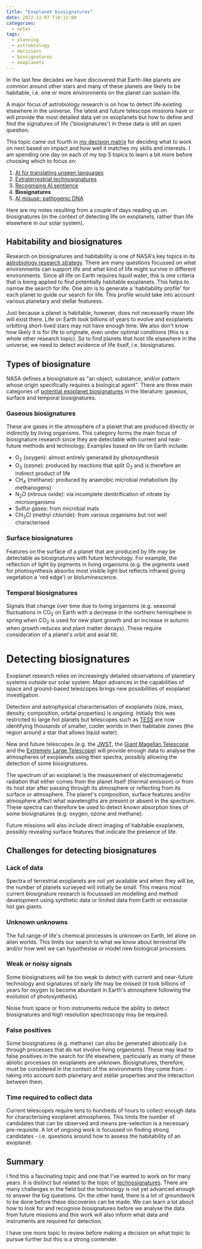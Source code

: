 ```yaml
---
title: "Exoplanet biosignatures"
date: 2022-11-07 T10:13:00
categories:
  - notes
tags:
  - planning
  - astrobiology
  - decisions
  - biosignatures
  - exoplanets
---
```


In the last few decades we have discovered that Earth-like planets are common around other stars and many of these planets are likely to be habitable, i.e. one or more environments on the planet can sustain life.

A major focus of astrobiology research is on how to detect life existing elsewhere in the universe. The latest and future telescope missions have or will provide the most detailed data yet on exoplanets but how to define and find the signatures of life ('biosignatures') in these data is still an open question. 

This topic came out fourth in [my decision matrix][choosing-research-topic] for deciding what to work on next based on impact and how well it matches my skills and interests. I am spending one day on each of my top 5 topics to learn a bit more before choosing which to focus on:

1. [AI for translating unseen languages][ai-nonhuman-language]
2. [Extraterrestrial technosignatures][technosignatures]
3. [Recognising AI sentience][ai-sentience]
4. **Biosignatures**
5. [AI misuse: pathogenic DNA][ai-misuse-pathogenic-dna]
   
Here are my notes resulting from a couple of days reading up on biosignatures (in the context of detecting life on exoplanets, rather than life elsewhere in our solar system).

## Habitability and biosignatures
Research on biosignatures and habitability is one of NASA's key topics in its [astrobiology research strategy][nasa-astrobiology-strategy]. There are many questions focussed on what environments can support life and what kind of life might survive in different environments. Since all life on Earth requires liquid water, this is one criteria that is being applied to find potentially habitable exoplanets. This helps to narrow the search for life. One aim is to generate a 'habitability profile' for each planet to guide our search for life. This profile would take into account various planetary and stellar featuress.

Just because a planet is habitable, however, does not necessarily mean life will exist there. Life on Earth took billions of years to evolve and exoplanets orbitting short-lived stars may not have enough time. We also don't know how likely it is for life to originate, even under optimal conditions (this is a whole other research topic). So to find planets that host life elsewhere in the universe, we need to detect evidence of life itself, i.e. biosignatures. 

## Types of biosignature
NASA defines a biosignature as "an object, substance, and/or pattern whose origin specifically requires a biological agent". There are three main categories of [potential exoplanet biosignatures][schweiterman-2018] in the literature: gaseous, surface and temporal biosignatures.

### Gaseous biosignatures
These are gases in the atmosphere of a planet that are produced directly or indirectly by living organisms. This category forms the main focus of biosignature research since they are detectable with current and near-future methods and technology. Examples based on life on Earth include:
- O<sub>2</sub> (oxygen): almost entirely generated by photosynthesis
- O<sub>3</sub> (ozone): produced by reactions that split O<sub>2</sub> and is therefore an indirect product of life
- CH<sub>4</sub> (methane): produced by anaerobic microbial metabolism (by methanogens) 
- N<sub>2</sub>O (nitrous oxide): via incomplete denitrification of nitrate by microorganisms
- Sulfur gases: from microbial mats
- CH<sub>3</sub>Cl (methyl chloride): from various organisms but not well characterised

### Surface biosignatures
Features on the surface of a planet that are produced by life may be detectable as biosignatures with future technology. For example, the reflection of light by pigments in living organisms (e.g. the pigments used for photosynthesis absorbs most visible light but reflects infrared giving vegetation a 'red edge') or bioluminescence.

### Temporal biosignatures
Signals that change over time due to living organisms (e.g. seasonal fluctuations in CO<sub>2</sub> on Earth with a decrease in the northern hemisphere in spring when CO<sub>2</sub> is used for new plant growth and an increase in autumn when growth reduces and plant matter decays). These require consideration of a planet's orbit and axial tilt.

# Detecting biosignatures
Exoplanet research relies on increasingly detailed observations of planetary systems outside our solar system. Major advances in the capabilities of space and ground-based telescopes brings new possibilities of exoplanet investigation. 

Detection and astrophysical characterisation of exoplanets (size, mass, density, composition, orbital properties) is ongoing. Initially this was restricted to large hot planets but telescopes such as [TESS][tess] are now identifying thousands of smaller, cooler worlds in their habitable zones (the region around a star that allows liquid water).

New and future telescopes (e.g. the [JWST][jwst], the [Giant Magellan Telescope][elt-gmt] and the [Extremely Large Telescope][elt-elt]) will provide enough data to analyse the atmospheres of exoplanets using their spectra, possibly allowing the detection of some biosignatures. 

The spectrum of an exoplanet is the measurement of electromagenetic radiation that either comes from the planet itself (thermal emission) or from its host star after passing through its atmosphere or reflecting from its surface or atmosphere. The planet's composition, surface features and/or atmosphere affect what wavelengths are present or absent in the spectrum. These spectra can therefore be used to detect known absorption lines of some biosignatures (e.g. oxygen, ozone and methane).

Future missions will also include direct imaging of habitable exoplanets, possibly revealing surface features that indicate the presence of life.

## Challenges for detecting biosignatures

### Lack of data
Spectra of terrestrial exoplanets are not yet available and when they will be, the number of planets surveyed will initially be small. This means most current biosignature research is focusssed on modelling and method development using synthetic data or limited data from Earth or extrasolar hot gas giants. 

### Unknown unknowns
The full range of life's chemical processes is unknown on Earth, let alone on alien worlds. This limits our search to what we know about terrestrial life and/or how well we can hypothesise or model new biological processes.

### Weak or noisy signals
Some biosignatures will be too weak to detect with current and near-future technology and signatures of early life may be missed (it took billions of years for oxygen to become abundant in Earth's atmosphere following the evolution of photosynthesis).

Noise from space or from instruments reduce the ability to detect biosignatures and high resolution spectroscopy may be required. 

### False positives
Some biosignatures (e.g. methane) can also be generated abiotically (i.e. through processes that do not involve living organisms). These may lead to false positives in the search for life elsewhere, particularly as many of these abiotic processes on exoplanets are unknown. Biosignatures, therefore, must be considered in the context of the environments they come from - taking into account both planetary and stellar properties and the interaction between them.

### Time required to collect data
Current telescopes require tens to hundreds of hours to collect enough data for characterising exoplanet atmospheres. This limits the number of candidates that can be observed and means pre-selection is a necessary pre-requisite. A lot of ongoing work is focussed on finding strong candidates - i.e. questions around how to assess the habitability of an exoplanet. 

## Summary
I find this a fascinating topic and one that I've wanted to work on for many years. It is distinct but related to the topic of [technosignatures][technosignatures]. There are many challenges in the field but the technology is not yet advanced enough to answer the big questions. On the other hand, there is a lot of groundwork to be done before these discoveries can be made. We can learn a lot about how to look for and recognise biosignatures before we analyse the data from future missions and this work will also inform what data and instruments are required for detection. 

I have one more topic to review before making a decision on what topic to pursue further but this is a strong contender.

[ai-nonhuman-language]: https://open-research.gemmadanks.com/notes/ai-for-decoding-non-human-languages/
[ai-misuse-pathogenic-dna]: https://open-research.gemmadanks.com/notes/ai-misuse-pathogenic-dna/
[ai-sentience]: https://open-research.gemmadanks.com/notes/recognising-ai-sentience/
[choosing-research-topic]: https://open-research.gemmadanks.com/planning/choosing-research-topic/
[elt-gmt]: https://giantmagellan.org/
[elt-elt]: https://elt.eso.org/
[jwst]: https://webb.nasa.gov/index.html
[nasa-astrobiology-strategy]: https://astrobiology.nasa.gov/about/astrobiology-strategy/
[nasa-astrobiology-strategy-2015]: https://astrobiology.nasa.gov/nai/media/medialibrary/2016/04/NASA_Astrobiology_Strategy_2015_FINAL_041216.pdf
[nasa-astrobiology-roadmap-2008]: https://astrobiology.nasa.gov/nai/media/medialibrary/2013/09/AB_roadmap_2008.pdf
[schweiterman-2018]: https://www.liebertpub.com/doi/10.1089/ast.2017.1729
[technosignatures]: https://open-research.gemmadanks.com/notes/technosignatures/
[tess]: https://www.nasa.gov/tess-transiting-exoplanet-survey-satellite